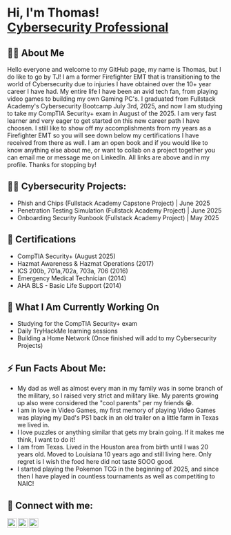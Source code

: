 <h1>Hi, I'm Thomas! <br/><a  <a href="https://www.linkedin.com/in/tjweippert/">Cybersecurity Professional</a>

<h2>🙋‍♂️ About Me</h2>
Hello everyone and welcome to my GitHub page, my name is Thomas, but I do like to go by TJ! I am a former Firefighter EMT that is transitioning to the world of Cybersecurity due to injuries I have obtained over the 10+ year career I have had. My entire life I have been an avid tech fan, from playing video games to building my own Gaming PC's. I graduated from Fullstack Academy's Cybersecurity Bootcamp July 3rd, 2025, and now I am studying to take my CompTIA Security+ exam in August of the 2025. I am very fast learner and very eager to get started on this new career path I have choosen. I still like to show off my accomplishments from my years as a Firefighter EMT so you will see down below my certifications I have received from there as well. I am an open book and if you would like to know anything else about me, or want to collab on a project together you can email me or message me on LinkedIn. All links are above and in my profile. Thanks for stopping by!

<h2>👨‍💻 Cybersecurity Projects:</h2>

- Phish and Chips (Fullstack Academy Capstone Project) | June 2025
- Penetration Testing Simulation (Fullstack Academy Project) | June 2025
- Onboarding Security Runbook (Fullstack Academy Project) | May 2025


<h2>📜 Certifications</h2>

- CompTIA Security+ (August 2025)
- Hazmat Awareness & Hazmat Operations (2017)
- ICS 200b, 701a,702a, 703a, 706 (2016)
- Emergency Medical Technician (2014)
- AHA BLS - Basic Life Support (2014)

<h2>🔭 What I Am Currently Working On</h2>

- Studying for the CompTIA Security+ exam
- Daily TryHackMe learning sessions
- Building a Home Network (Once finished will add to my Cybersecurity Projects)

<h2>⚡ Fun Facts About Me:</h2>

- My dad as well as almost every man in my family was in some branch of the military, so I raised very strict and military like. My parents growing up also were considered the "cool parents" per my friends 😁.
- I am in love in Video Games, my first memory of playing Video Games was playing my Dad's PS1 back in an old trailer on a little farm in Texas we lived in.
- I love puzzles or anything similar that gets my brain going. If it makes me think, I want to do it!
- I am from Texas. Lived in the Houston area from birth until I was 20 years old. Moved to Louisiana 10 years ago and still living here. Only regret is I wish the food here did not taste SOOO good.
- I started playing the Pokemon TCG in the beginning of 2025, and since then I have played in countless tournaments as well as competiting to NAIC!

<h2> 🤳 Connect with me:</h2>

[<img align="left" alt="ThomasWeippert | Twitter" width="22px" src="https://cdn.jsdelivr.net/npm/simple-icons@v3/icons/twitter.svg" />][twitter]
[<img align="left" alt="ThomasWeippert | LinkedIn" width="22px" src="https://cdn.jsdelivr.net/npm/simple-icons@v3/icons/linkedin.svg" />][linkedin]
[<img align="left" alt="ThomasWeippert | Instagram" width="22px" src="https://cdn.jsdelivr.net/npm/simple-icons@v3/icons/instagram.svg" />][instagram]

[twitter]: https://www.x.com/duceklick
[instagram]: https://www.instagram.com/ducekgaming/
[linkedin]: https://www.linkedin.com/in/tjweippert

<!--
**tjweippert/tjweippert** is a ✨ _special_ ✨ repository because its `README.md` (this file) appears on your GitHub profile.

Here are some ideas to get you started:

- 🔭 I’m currently working on ...
- 🌱 I’m currently learning ...
- 👯 I’m looking to collaborate on ...
- 🤔 I’m looking for help with ...
- 💬 Ask me about ...
- 📫 How to reach me: ...
- 😄 Pronouns: ...
- ⚡ Fun fact: ...
-->
